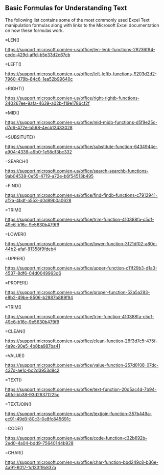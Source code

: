 ## Basic Formulas for Understanding Text
 
 
The following list contains some of the most commonly used Excel Text manipulation formulas along with links to the Microsoft Excel documentation on how these formulas work.
 
=LEN()

https://support.microsoft.com/en-us/office/len-lenb-functions-29236f94-cedc-429d-affd-b5e33d2c67cb
 
=LEFT()

https://support.microsoft.com/en-us/office/left-leftb-functions-9203d2d2-7960-479b-84c6-1ea52b99640c
 
=RIGHT()

https://support.microsoft.com/en-us/office/right-rightb-functions-240267ee-9afa-4639-a02b-f19e1786cf2f
 
=MID()

https://support.microsoft.com/en-us/office/mid-midb-functions-d5f9e25c-d7d6-472e-b568-4ecb12433028
 
=SUBSITUTE()

https://support.microsoft.com/en-us/office/substitute-function-6434944e-a904-4336-a9b0-1e58df3bc332
 
=SEARCH()

https://support.microsoft.com/en-us/office/search-searchb-functions-9ab04538-0e55-4719-a72e-b6f54513b495
 
=FIND()

https://support.microsoft.com/en-us/office/find-findb-functions-c7912941-af2a-4bdf-a553-d0d89b0a0628
 
=TRIM()

https://support.microsoft.com/en-us/office/trim-function-410388fa-c5df-49c6-b16c-9e5630b479f9
 
=LOWER()

https://support.microsoft.com/en-us/office/lower-function-3f21df02-a80c-44b2-afaf-81358f9fdeb4
 
=UPPER()

https://support.microsoft.com/en-us/office/upper-function-c11f29b3-d1a3-4537-8df6-04d0049963d6
 
=PROPER()

https://support.microsoft.com/en-us/office/proper-function-52a5a283-e8b2-49be-8506-b2887b889f94
 
=TRIM()

https://support.microsoft.com/en-us/office/trim-function-410388fa-c5df-49c6-b16c-9e5630b479f9
 
=CLEAN()

https://support.microsoft.com/en-us/office/clean-function-26f3d7c5-475f-4a9c-90e5-4b8ba987ba41
 
=VALUE()

https://support.microsoft.com/en-us/office/value-function-257d0108-07dc-437d-ae1c-bc2d3953d8c2
 
=TEXT()

https://support.microsoft.com/en-us/office/text-function-20d5ac4d-7b94-49fd-bb38-93d29371225c
 
=TEXTJOIN()

https://support.microsoft.com/en-us/office/textjoin-function-357b449a-ec91-49d0-80c3-0e8fc845691c
 
=CODE()

https://support.microsoft.com/en-us/office/code-function-c32b692b-2ed0-4a04-bdd9-75640144b928
 
=CHAR()

https://support.microsoft.com/en-us/office/char-function-bbd249c8-b36e-4a91-8017-1c133f9b837a
